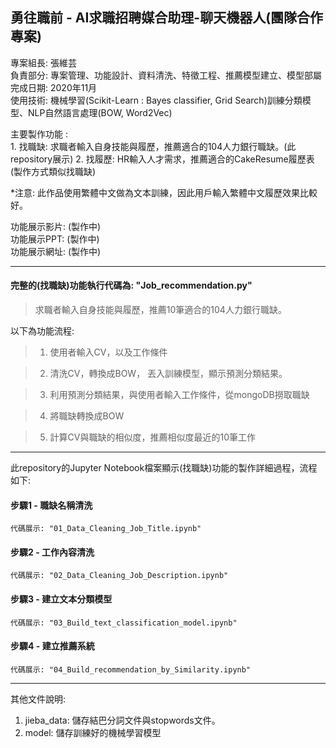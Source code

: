 ## 勇往職前 - AI求職招聘媒合助理-聊天機器人(團隊合作專案)

專案組長: 張維芸 <br>
負責部分: 專案管理、功能設計、資料清洗、特徵工程、推薦模型建立、模型部屬 <br>
完成日期: 2020年11月 <br>
使用技術: 機械學習(Scikit-Learn : Bayes classifier, Grid Search)訓練分類模型、NLP自然語言處理(BOW, Word2Vec) <br>

主要製作功能 : <br>
    1. 找職缺: 求職者輸入自身技能與履歷，推薦適合的104人力銀行職缺。(此repository展示)
    2. 找履歷: HR輸入人才需求，推薦適合的CakeResume履歷表(製作方式類似找職缺)

*注意: 此作品使用繁體中文做為文本訓練，因此用戶輸入繁體中文履歷效果比較好。 <br>

功能展示影片: (製作中) <br>
功能展示PPT: (製作中) <br>
功能展示網址: (製作中) <br>

--------------------------------------------------------------
####  完整的(找職缺)功能執行代碼為: "Job_recommendation.py"
> 求職者輸入自身技能與履歷，推薦10筆適合的104人力銀行職缺。

以下為功能流程:

> 1. 使用者輸入CV，以及工作條件

> 2. 清洗CV，轉換成BOW， 丟入訓練模型，顯示預測分類結果。

> 3. 利用預測分類結果，與使用者輸入工作條件，從mongoDB撈取職缺

> 4. 將職缺轉換成BOW

> 5. 計算CV與職缺的相似度，推薦相似度最近的10筆工作

--------------------------------------------------------------
此repository的Jupyter Notebook檔案顯示(找職缺)功能的製作詳細過程，流程如下:

#### 步驟1 - 職缺名稱清洗
    代碼展示: "01_Data_Cleaning_Job_Title.ipynb"

#### 步驟2 - 工作內容清洗
    代碼展示: "02_Data_Cleaning_Job_Description.ipynb"

#### 步驟3 - 建立文本分類模型
    代碼展示: "03_Build_text_classification_model.ipynb"

#### 步驟4 - 建立推薦系統
    代碼展示: "04_Build_recommendation_by_Similarity.ipynb"

--------------------------------------------------------------

其他文件說明:

1. jieba_data: 儲存結巴分詞文件與stopwords文件。
2. model: 儲存訓練好的機械學習模型

